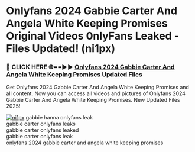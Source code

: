 # Onlyfans 2024 Gabbie Carter And Angela White Keeping Promises Original Videos 0nlyFans Leaked - Files Updated! (ni1px)

<h3>🔴 CLICK HERE 🌐==►► <a href="https://tinyurl.com/2wckxsce" rel="nofollow">Onlyfans 2024 Gabbie Carter And Angela White Keeping Promises Updated Files</a></h3>

Get Onlyfans 2024 Gabbie Carter And Angela White Keeping Promises and all content. Now you can access all videos and pictures of Onlyfans 2024 Gabbie Carter And Angela White Keeping Promises. New Updated Files 2025!

[![ni1px](https://i.imgur.com/AFduVYN.gif)](https://tinyurl.com/2wckxsce)
gabbie hanna onlyfans leak<br>
gabbie carter onlyfans leaks<br>
gabbie carter onlyfans leaked<br>
gabbie carter onlyfans leak<br>
onlyfans 2024 gabbie carter and angela white keeping promises